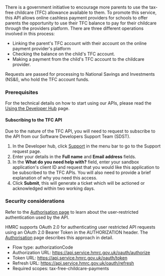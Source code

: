 There is a government initiative to encourage more parents to use the tax-free childcare (TFC) allowance available to them. To promote this service, this API allows online cashless payment providers for schools to offer parents the opportunity to use their TFC balance to pay for their childcare through the providers platform.
There are three different operations involved in this process:
- Linking the parent's TFC account with their account on the online payment provider's platform
- Checking the balance on the child's TFC account.
- Making a payment from the child's TFC account to the childcare provider.

Requests are passed for processing to National Savings and Investments (NS&I), who hold the TFC account funds.

### Prerequisites

For the technical details on how to start using our APIs, please read the [Using the Developer Hub](https://developer.service.hmrc.gov.uk/api-documentation/docs/using-the-hub) page.

#### Subscribing to the TFC API

Due to the nature of the TFC API, you will need to request to subscribe to the API from our Software Developers Support Team (SDST).

1. In the Developer hub, click [Support](https://developer.service.hmrc.gov.uk/developer/support) in the menu bar to go to the Support request page.
2. Enter your details in the **Full name** and **Email address** fields.
3. In the **What do you need help with?** field, enter your sandbox application's client ID and request that you would like this application to be subscribed to the TFC APIs. You will also need to provide a brief
explanation of why you need this access.
4. Click **Submit**, this will generate a ticket which will be actioned or acknowledged within two working days.
 
### Security considerations

Refer to the [Authorisation page](https://developer.service.hmrc.gov.uk/api-documentation/docs/authorisation/user-restricted-endpoints) to learn about the user-restricted authentication used by the API.

HMRC supports OAuth 2.0 for authenticating user restricted API requests using an OAuth 2.0 Bearer Token in the AUTHORIZATION header. The [Authorisation](https://developer.service.hmrc.gov.uk/api-documentation/docs/authorisation) page describes this approach in detail.

- Flow type: authorizationCode
- Authorization URL: https://api.service.hmrc.gov.uk/oauth/authorize
- Token URL: https://api.service.hmrc.gov.uk/oauth/token
- Refresh URL: https://api.service.hmrc.gov.uk/oauth/refresh
- Required scopes: tax-free-childcare-payments
